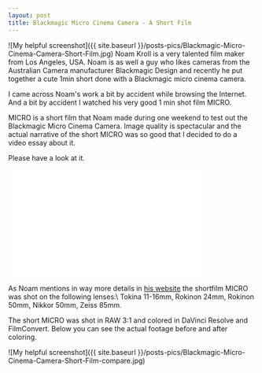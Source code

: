 ```yaml
---
layout: post
title: Blackmagic Micro Cinema Camera - A Short Film
---
```

![My helpful screenshot]({{ site.baseurl }}/posts-pics/Blackmagic-Micro-Cinema-Camera-Short-Film.jpg)
Noam Kroll is a very talented film maker from Los Angeles, USA. Noam is as well
a guy who likes cameras from the Australian Camera manufacturer Blackmagic Design
and recently he put together a cute 1min short done with a Blackmagic micro cinema camera.

I came across Noam's work a bit by accident while browsing the Internet. And a
bit by accident I watched his very good 1 min shot film MICRO.

MICRO is a short film that Noam made during one weekend to test out the Blackmagic
Micro Cinema Camera. Image quality is spectacular and the actual narrative of the
short MICRO was so good that I decided to do a video essay about it.

Please have a look at it.

<iframe src="//www.youtube.com/embed/ceu9FP-GajU?modestbranding=1&autohide=1&showinfo=0&controls=1" frameborder="0" width="400" height="220" allowfullscreen></iframe>

As Noam mentions in way more details in [his website](http://noamkroll.com/) the
shortfilm MICRO was shot on the following lenses:\\
Tokina 11-16mm, Rokinon 24mm, Rokinon 50mm, Nikkor 50mm, Zeiss 85mm.

The short MICRO was shot in RAW 3:1 and colored in DaVinci Resolve and
FilmConvert. Below you can see the actual footage before and after coloring.

![My helpful screenshot]({{ site.baseurl }}/posts-pics/Blackmagic-Micro-Cinema-Camera-Short-Film-compare.jpg)
